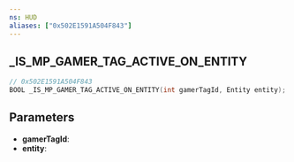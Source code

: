 ```yaml
---
ns: HUD
aliases: ["0x502E1591A504F843"]
---
```

## _IS_MP_GAMER_TAG_ACTIVE_ON_ENTITY

```c
// 0x502E1591A504F843
BOOL _IS_MP_GAMER_TAG_ACTIVE_ON_ENTITY(int gamerTagId, Entity entity);
```

## Parameters
* **gamerTagId**:
* **entity**:

